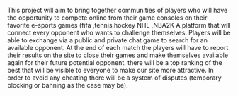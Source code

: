 

This project will aim to bring together communities of players who will have the opportunity to compete online from their game consoles on their favorite e-sports games (fifa ,tennis,hockey NHL ,NBA2K 
A platform that will connect every opponent who wants to challenge themselves.
Players will be able to exchange via a public and private chat game to search for an available opponent.
At the end of each match the players will have to report their results on the site to close their games and make themselves available again for their future potential opponent.
there will be a top ranking of the best that will be visible to everyone to make our site more attractive.
In order to avoid any cheating there will be a system of disputes (temporary blocking or banning as the case may be).


